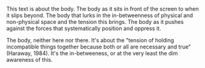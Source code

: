 <p>This text is about the body. The body as it sits in front of the screen to when it slips beyond. The body that lurks in the in-betweenness of physical and non-physical space and the tension this brings. The body as it pushes against the forces that systematically position and oppress it.</p>

<p>The body, neither here nor there. It's about the "tension of holding incompatible things together because both or all are necessary and true" (Haraway, 1984). It's the in-betweeness, or at the very least the dim awareness of this.</p>
